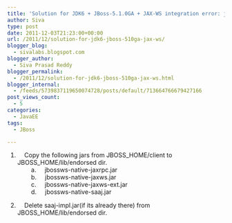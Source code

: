 ```yaml
---
title: 'Solution for JDK6 + JBoss-5.1.0GA + JAX-WS integration error: java.lang.UnsupportedOperationException: setProperty must be overridden by all subclasses of SOAPMessage'
author: Siva
type: post
date: 2011-12-03T21:23:00+00:00
url: /2011/12/solution-for-jdk6-jboss-510ga-jax-ws/
blogger_blog:
  - sivalabs.blogspot.com
blogger_author:
  - Siva Prasad Reddy
blogger_permalink:
  - /2011/12/solution-for-jdk6-jboss-510ga-jax-ws.html
blogger_internal:
  - /feeds/5739837119650074728/posts/default/713664766679427166
post_views_count:
  - 5
categories:
  - JavaEE
tags:
  - JBoss

---
```

1. &nbsp; &nbsp; Copy the following jars from JBOSS\_HOME/client to JBOSS\_HOME/lib/endorsed dir.  
&nbsp; &nbsp; &nbsp; &nbsp; a. &nbsp; &nbsp; jbossws-native-jaxrpc.jar  
&nbsp;&nbsp; &nbsp; &nbsp;&nbsp;&nbsp;b. &nbsp; &nbsp; jbossws-native-jaxws.jar  
&nbsp;&nbsp; &nbsp; &nbsp;&nbsp;&nbsp;c. &nbsp; &nbsp; jbossws-native-jaxws-ext.jar  
&nbsp;&nbsp; &nbsp; &nbsp;&nbsp;&nbsp;d. &nbsp; &nbsp; jbossws-native-saaj.jar

2. &nbsp; &nbsp; Delete saaj-impl.jar(if its already there) from JBOSS_HOME/lib/endorsed dir.